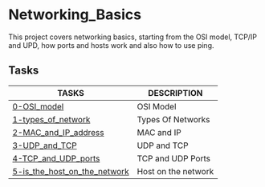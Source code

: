 # Networking_Basics

This project covers networking basics, starting from the OSI model, TCP/IP and UPD, how ports and hosts work and also how to use ping.

## Tasks

TASKS | DESCRIPTION
--------- | -----------
[0-OSI_model](https://github.com/mikechege01/alx-system_engineering-devops/tree/master/0x07-networking_basics/0-OSI_model) | OSI Model
[1-types_of_network](https://github.com/mikechege01/alx-system_engineering-devops/tree/master/0x07-networking_basics/1-types_of_network]) | Types Of Networks
[2-MAC_and_IP_address](https://github.com/mikechege01/alx-system_engineering-devops/tree/master/0x07-networking_basics/2-MAC_and_IP_address]) | MAC and IP
[3-UDP_and_TCP](https://github.com/mikechege01/alx-system_engineering-devops/tree/master/0x07-networking_basics/3-UDP_and_TCP) | UDP and TCP
[4-TCP_and_UDP_ports](https://github.com/mikechege01/alx-system_engineering-devops/tree/master/0x07-networking_basics/4-TCP_and_UDP_ports) | TCP and UDP Ports
[5-is_the_host_on_the_network](https://github.com/mikechege01/alx-system_engineering-devops/tree/master/0x07-networking_basics/5-is_the_host_on_the_network) | Host on the network
